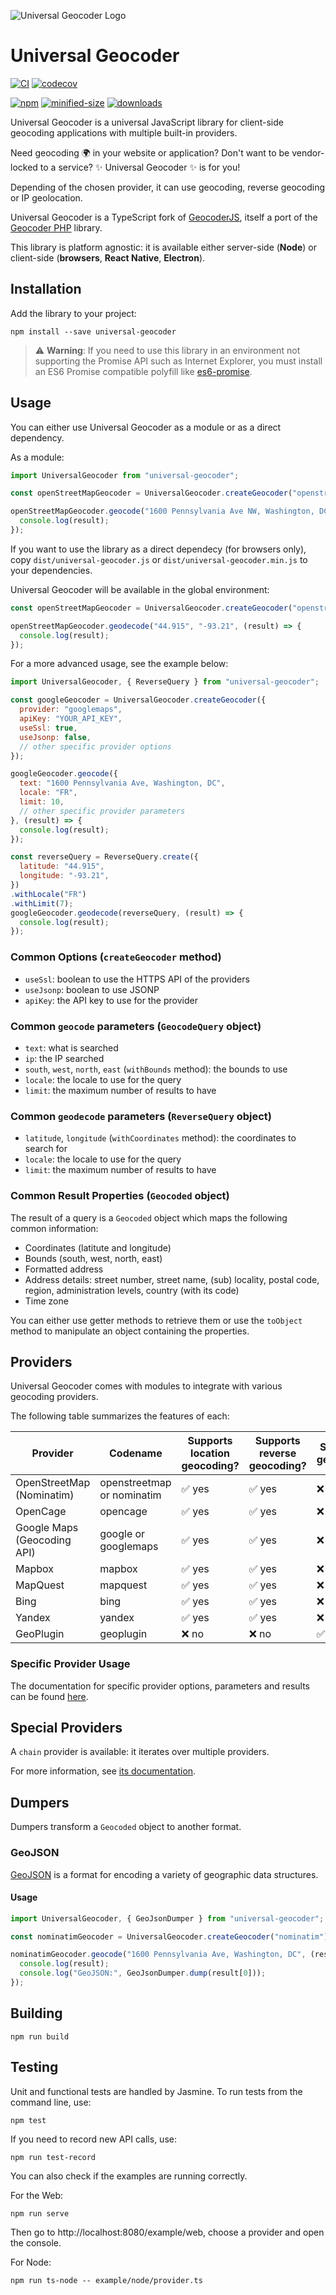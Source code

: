 ![Universal Geocoder Logo](https://raw.githubusercontent.com/universal-geocoder/universal-geocoder-js/main/assets/logo.svg)

Universal Geocoder
==================

[![CI](https://img.shields.io/github/workflow/status/universal-geocoder/universal-geocoder-js/Continuous%20Integration?event=push)](https://github.com/universal-geocoder/universal-geocoder-js/actions)
[![codecov](https://img.shields.io/codecov/c/gh/universal-geocoder/universal-geocoder-js/main)](https://codecov.io/gh/universal-geocoder/universal-geocoder-js)

[![npm](https://img.shields.io/npm/v/universal-geocoder)](https://www.npmjs.com/package/universal-geocoder)
[![minified-size](https://img.shields.io/bundlephobia/min/universal-geocoder)](https://bundlephobia.com/result?p=universal-geocoder)
[![downloads](https://img.shields.io/npm/dw/universal-geocoder)](https://www.npmjs.com/package/universal-geocoder)

Universal Geocoder is a universal JavaScript library for client-side geocoding applications with multiple built-in providers.

Need geocoding 🌍️ in your website or application? Don't want to be vendor-locked to a service? ✨️ Universal Geocoder ✨️ is for you!

Depending of the chosen provider, it can use geocoding, reverse geocoding or IP geolocation.

Universal Geocoder is a TypeScript fork of [GeocoderJS](https://github.com/geocoder-php/geocoder-js), itself a port of the [Geocoder PHP](https://geocoder-php.org/) library.

This library is platform agnostic: it is available either server-side (**Node**) or client-side (**browsers**, **React Native**, **Electron**).

Installation
------------

Add the library to your project:

```shell
npm install --save universal-geocoder
```

> ⚠️ **Warning**: If you need to use this library in an environment not supporting the Promise API such as Internet Explorer, you must install an ES6 Promise compatible polyfill like [es6-promise](https://github.com/jakearchibald/es6-promise).

Usage
-----

You can either use Universal Geocoder as a module or as a direct dependency.

As a module:

```javascript
import UniversalGeocoder from "universal-geocoder";

const openStreetMapGeocoder = UniversalGeocoder.createGeocoder("openstreetmap");

openStreetMapGeocoder.geocode("1600 Pennsylvania Ave NW, Washington, DC", (result) => {
  console.log(result);
});
```

If you want to use the library as a direct dependecy (for browsers only), copy `dist/universal-geocoder.js` or `dist/universal-geocoder.min.js` to your dependencies.

Universal Geocoder will be available in the global environment:

```javascript
const openStreetMapGeocoder = UniversalGeocoder.createGeocoder("openstreetmap");

openStreetMapGeocoder.geodecode("44.915", "-93.21", (result) => {
  console.log(result);
});
```

For a more advanced usage, see the example below:

```javascript
import UniversalGeocoder, { ReverseQuery } from "universal-geocoder";

const googleGeocoder = UniversalGeocoder.createGeocoder({
  provider: "googlemaps",
  apiKey: "YOUR_API_KEY",
  useSsl: true,
  useJsonp: false,
  // other specific provider options
});

googleGeocoder.geocode({
  text: "1600 Pennsylvania Ave, Washington, DC",
  locale: "FR",
  limit: 10,
  // other specific provider parameters
}, (result) => {
  console.log(result);
});

const reverseQuery = ReverseQuery.create({
  latitude: "44.915",
  longitude: "-93.21",
})
.withLocale("FR")
.withLimit(7);
googleGeocoder.geodecode(reverseQuery, (result) => {
  console.log(result);
});
```

### Common Options (`createGeocoder` method)

- `useSsl`: boolean to use the HTTPS API of the providers
- `useJsonp`: boolean to use JSONP
- `apiKey`: the API key to use for the provider

### Common `geocode` parameters (`GeocodeQuery` object)

- `text`: what is searched
- `ip`: the IP searched
- `south`, `west`, `north`, `east` (`withBounds` method): the bounds to use
- `locale`: the locale to use for the query
- `limit`: the maximum number of results to have

### Common `geodecode` parameters (`ReverseQuery` object)

- `latitude`, `longitude` (`withCoordinates` method): the coordinates to search for
- `locale`: the locale to use for the query
- `limit`: the maximum number of results to have

### Common Result Properties (`Geocoded` object)

The result of a query is a `Geocoded` object which maps the following common information:
- Coordinates (latitute and longitude)
- Bounds (south, west, north, east)
- Formatted address
- Address details: street number, street name, (sub) locality, postal code, region, administration levels, country (with its code)
- Time zone

You can either use getter methods to retrieve them or use the `toObject` method to manipulate an object containing the properties.

Providers
---------

Universal Geocoder comes with modules to integrate with various geocoding providers.

The following table summarizes the features of each:

<table>
  <thead>
    <tr>
      <th>Provider</th>
      <th>Codename</th>
      <th>Supports location geocoding?</th>
      <th>Supports reverse geocoding?</th>
      <th>Supports IP geolocation?</th>
    </tr>
  </thead>
  <tbody>
    <tr>
      <td>OpenStreetMap (Nominatim)</td>
      <td>openstreetmap or nominatim</td>
      <td>✅️ yes</td>
      <td>✅️ yes</td>
      <td>❌️ no</td>
    </tr>
    <tr>
      <td>OpenCage</td>
      <td>opencage</td>
      <td>✅️ yes</td>
      <td>✅️ yes</td>
      <td>❌️ no</td>
    </tr>
    <tr>
      <td>Google Maps (Geocoding API)</td>
      <td>google or googlemaps</td>
      <td>✅️ yes</td>
      <td>✅️ yes</td>
      <td>❌️ no</td>
    </tr>
    <tr>
      <td>Mapbox</td>
      <td>mapbox</td>
      <td>✅️ yes</td>
      <td>✅️ yes</td>
      <td>❌️ no</td>
    </tr>
    <tr>
      <td>MapQuest</td>
      <td>mapquest</td>
      <td>✅️ yes</td>
      <td>✅️ yes</td>
      <td>❌️ no</td>
    </tr>
    <tr>
      <td>Bing</td>
      <td>bing</td>
      <td>✅️ yes</td>
      <td>✅️ yes</td>
      <td>❌️ no</td>
    </tr>
    <tr>
      <td>Yandex</td>
      <td>yandex</td>
      <td>✅️ yes</td>
      <td>✅️ yes</td>
      <td>❌️ no</td>
    </tr>
    <tr>
      <td>GeoPlugin</td>
      <td>geoplugin</td>
      <td>❌️ no</td>
      <td>❌️ no</td>
      <td>✅️ yes</td>
    </tr>
  </tbody>
</table>

### Specific Provider Usage

The documentation for specific provider options, parameters and results can be found [here](docs/provider_usage.md).

Special Providers
-----------------

A `chain` provider is available: it iterates over multiple providers.

For more information, see [its documentation](docs/provider_usage/chain.md).

Dumpers
-------

Dumpers transform a `Geocoded` object to another format.

### GeoJSON

[GeoJSON](https://geojson.org/) is a format for encoding a variety of geographic data structures.

#### Usage

```javascript
import UniversalGeocoder, { GeoJsonDumper } from "universal-geocoder";

const nominatimGeocoder = UniversalGeocoder.createGeocoder("nominatim");

nominatimGeocoder.geocode("1600 Pennsylvania Ave, Washington, DC", (result) => {
  console.log(result);
  console.log("GeoJSON:", GeoJsonDumper.dump(result[0]));
});
```

Building
--------

```shell
npm run build
```

Testing
-------

Unit and functional tests are handled by Jasmine. To run tests from the command line, use:

```shell
npm test
```

If you need to record new API calls, use:

```shell
npm run test-record
```

You can also check if the examples are running correctly.

For the Web:

```shell
npm run serve
```

Then go to http://localhost:8080/example/web, choose a provider and open the console.

For Node:

```shell
npm run ts-node -- example/node/provider.ts
```
